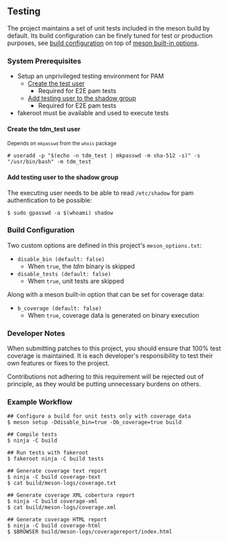 Testing
-------

The project maintains a set of unit tests included in the meson build
by default. Its build configuration can be finely tuned for test or
production purposes, see [build configuration](#configuring-meson)
on top of [meson built-in options](https://mesonbuild.com/Builtin-options.html).

### System Prerequisites

- Setup an unprivileged testing environment for PAM
    - [Create the test user](#create-the-tdm_test-user)
        - Required for E2E pam tests
    - [Add testing user to the shadow group](#add-testing-user-to-the-shadow-group)
        - Required for E2E pam tests
- fakeroot must be available and used to execute tests

#### Create the tdm_test user

<small>Depends on `mkpasswd` from the `whois` package</small>

    # useradd -p "$(echo -n tdm_test | mkpasswd -m sha-512 -s)" -s "/usr/bin/bash" -m tdm_test

#### Add testing user to the shadow group

The executing user needs to be able to read `/etc/shadow` for pam
authentication to be possible:

    $ sudo gpasswd -a $(whoami) shadow

### Build Configuration

Two custom options are defined in this project's `meson_options.txt`:

- `disable_bin (default: false)`
    - When `true`, the *tdm* binary is skipped
- `disable_tests (default: false)`
    - When `true`, unit tests are skipped

Along with a meson built-in option that can be set for coverage data:

- `b_coverage (default: false)`
    - When `true`, coverage data is generated on binary execution

### Developer Notes

When submitting patches to this project, you should ensure that 100% test
coverage is maintained. It is each developer's responsibility to test their
own features or fixes to the project.

Contributions not adhering to this requirement will be rejected out of
principle, as they would be putting unnecessary burdens on others.

### Example Workflow

    ## Configure a build for unit tests only with coverage data
    $ meson setup -Ddisable_bin=true -Db_coverage=true build

    ## Compile tests
    $ ninja -C build

    ## Run tests with fakeroot
    $ fakeroot ninja -C build tests

    ## Generate coverage text report
    $ ninja -C build coverage-text
    $ cat build/meson-logs/coverage.txt

    ## Generate coverage XML cobertura report
    $ ninja -C build coverage-xml
    $ cat build/meson-logs/coverage.xml

    ## Generate coverage HTML report
    $ ninja -C build coverage-html
    $ $BROWSER build/meson-logs/coveragereport/index.html
